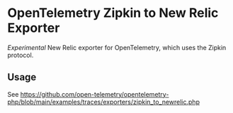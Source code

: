 # OpenTelemetry Zipkin to New Relic Exporter

_Experimental_ New Relic exporter for OpenTelemetry, which uses the Zipkin protocol.

## Usage

See https://github.com/open-telemetry/opentelemetry-php/blob/main/examples/traces/exporters/zipkin_to_newrelic.php
